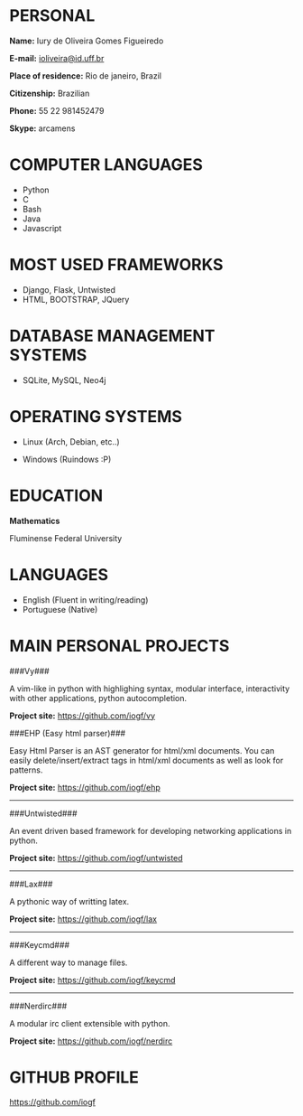 PERSONAL
========

**Name:** 
Iury de Oliveira Gomes Figueiredo

**E-mail:** 
ioliveira@id.uff.br

**Place of residence:** 
Rio de janeiro, Brazil

**Citizenship:** 
Brazilian

**Phone:**
55 22 981452479

**Skype:**
arcamens

COMPUTER LANGUAGES
==================

- Python 
- C
- Bash
- Java
- Javascript 

MOST USED FRAMEWORKS
====================

- Django, Flask, Untwisted
- HTML, BOOTSTRAP, JQuery

DATABASE MANAGEMENT SYSTEMS
===========================

- SQLite, MySQL, Neo4j

OPERATING SYSTEMS
=================

- Linux (Arch, Debian, etc..)

- Windows (Ruindows :P)

EDUCATION
=========

**Mathematics** 

Fluminense Federal University

LANGUAGES
=========

- English (Fluent in writing/reading)
- Portuguese (Native)

MAIN PERSONAL PROJECTS
======================

###Vy###

A vim-like in python with highlighing syntax, modular interface, interactivity with
other applications, python autocompletion.

**Project site:**
https://github.com/iogf/vy

###EHP (Easy html parser)###

Easy Html Parser is an AST generator for html/xml documents. 
You can easily delete/insert/extract tags in html/xml documents as well as look for patterns.

**Project site:**
https://github.com/iogf/ehp

***

###Untwisted###

An event driven based framework for developing networking applications in python.

**Project site:**
https://github.com/iogf/untwisted

***

###Lax###

A pythonic way of writting latex.

**Project site:**
https://github.com/iogf/lax

***

###Keycmd###

A different way to manage files.

**Project site:**
https://github.com/iogf/keycmd

***

###Nerdirc###

A modular irc client extensible with python.

**Project site:**
https://github.com/iogf/nerdirc


GITHUB PROFILE
==============

https://github.com/iogf








